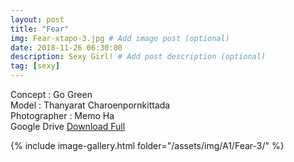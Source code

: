 ```yaml
---
layout: post
title: "Fear"
img: Fear-xtapo-3.jpg # Add image post (optional)
date: 2018-11-26 06:30:00
description: Sexy Girl! # Add post description (optional)
tag: [sexy]
---
```

Concept : Go Green  
Model : Thanyarat Charoenpornkittada  
Photographer : Memo Ha    
Google Drive [Download Full](http://gestyy.com/e0GrvG)

{% include image-gallery.html folder="/assets/img/A1/Fear-3/" %}
